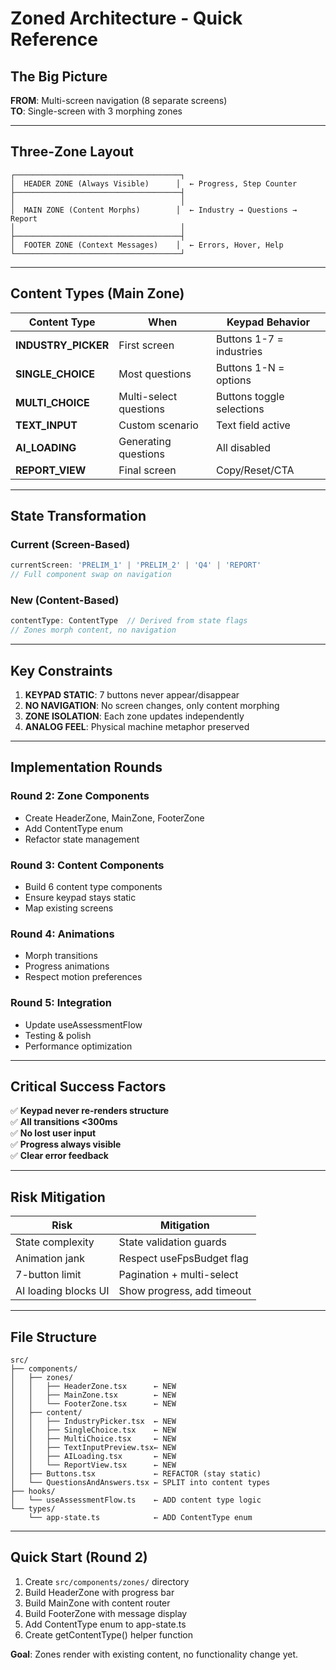 # Zoned Architecture - Quick Reference

## The Big Picture

**FROM**: Multi-screen navigation (8 separate screens)  
**TO**: Single-screen with 3 morphing zones

---

## Three-Zone Layout

```
┌─────────────────────────────────────┐
│  HEADER ZONE (Always Visible)      │  ← Progress, Step Counter
├─────────────────────────────────────┤
│                                     │
│  MAIN ZONE (Content Morphs)        │  ← Industry → Questions → Report
│                                     │
├─────────────────────────────────────┤
│  FOOTER ZONE (Context Messages)    │  ← Errors, Hover, Help
└─────────────────────────────────────┘
```

---

## Content Types (Main Zone)

| Content Type | When | Keypad Behavior |
|-------------|------|-----------------|
| **INDUSTRY_PICKER** | First screen | Buttons 1-7 = industries |
| **SINGLE_CHOICE** | Most questions | Buttons 1-N = options |
| **MULTI_CHOICE** | Multi-select questions | Buttons toggle selections |
| **TEXT_INPUT** | Custom scenario | Text field active |
| **AI_LOADING** | Generating questions | All disabled |
| **REPORT_VIEW** | Final screen | Copy/Reset/CTA |

---

## State Transformation

### Current (Screen-Based)
```typescript
currentScreen: 'PRELIM_1' | 'PRELIM_2' | 'Q4' | 'REPORT'
// Full component swap on navigation
```

### New (Content-Based)
```typescript
contentType: ContentType  // Derived from state flags
// Zones morph content, no navigation
```

---

## Key Constraints

1. **KEYPAD STATIC**: 7 buttons never appear/disappear
2. **NO NAVIGATION**: No screen changes, only content morphing
3. **ZONE ISOLATION**: Each zone updates independently
4. **ANALOG FEEL**: Physical machine metaphor preserved

---

## Implementation Rounds

### Round 2: Zone Components
- Create HeaderZone, MainZone, FooterZone
- Add ContentType enum
- Refactor state management

### Round 3: Content Components
- Build 6 content type components
- Ensure keypad stays static
- Map existing screens

### Round 4: Animations
- Morph transitions
- Progress animations
- Respect motion preferences

### Round 5: Integration
- Update useAssessmentFlow
- Testing & polish
- Performance optimization

---

## Critical Success Factors

✅ **Keypad never re-renders structure**  
✅ **All transitions <300ms**  
✅ **No lost user input**  
✅ **Progress always visible**  
✅ **Clear error feedback**

---

## Risk Mitigation

| Risk | Mitigation |
|------|-----------|
| State complexity | State validation guards |
| Animation jank | Respect useFpsBudget flag |
| 7-button limit | Pagination + multi-select |
| AI loading blocks UI | Show progress, add timeout |

---

## File Structure

```
src/
├── components/
│   ├── zones/
│   │   ├── HeaderZone.tsx      ← NEW
│   │   ├── MainZone.tsx        ← NEW
│   │   └── FooterZone.tsx      ← NEW
│   ├── content/
│   │   ├── IndustryPicker.tsx  ← NEW
│   │   ├── SingleChoice.tsx    ← NEW
│   │   ├── MultiChoice.tsx     ← NEW
│   │   ├── TextInputPreview.tsx← NEW
│   │   ├── AILoading.tsx       ← NEW
│   │   └── ReportView.tsx      ← NEW
│   ├── Buttons.tsx             ← REFACTOR (stay static)
│   └── QuestionsAndAnswers.tsx ← SPLIT into content types
├── hooks/
│   └── useAssessmentFlow.ts    ← ADD content type logic
└── types/
    └── app-state.ts            ← ADD ContentType enum
```

---

## Quick Start (Round 2)

1. Create `src/components/zones/` directory
2. Build HeaderZone with progress bar
3. Build MainZone with content router
4. Build FooterZone with message display
5. Add ContentType enum to app-state.ts
6. Create getContentType() helper function

**Goal**: Zones render with existing content, no functionality change yet.

